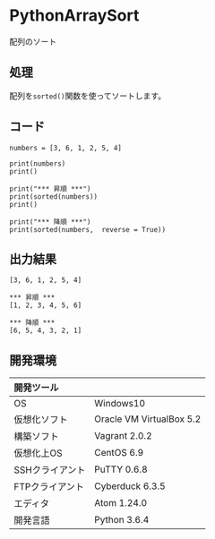 # PythonArraySort
配列のソート

## 処理
配列を`sorted()`関数を使ってソートします。

## コード
```
numbers = [3, 6, 1, 2, 5, 4]

print(numbers)
print()

print("*** 昇順 ***")
print(sorted(numbers))
print()

print("*** 降順 ***")
print(sorted(numbers,  reverse = True))
```

## 出力結果  
```
[3, 6, 1, 2, 5, 4]

*** 昇順 ***
[1, 2, 3, 4, 5, 6]

*** 降順 ***
[6, 5, 4, 3, 2, 1]
```
  
## 開発環境
| 開発ツール |  |
|:-|:-|
| OS | Windows10 |
| 仮想化ソフト | Oracle VM VirtualBox 5.2 |
| 構築ソフト | Vagrant 2.0.2 |
| 仮想化上OS | CentOS 6.9 |
| SSHクライアント | PuTTY 0.6.8 |
| FTPクライアント | Cyberduck 6.3.5 |
| エディタ | Atom 1.24.0 |
| 開発言語 | Python 3.6.4 |
